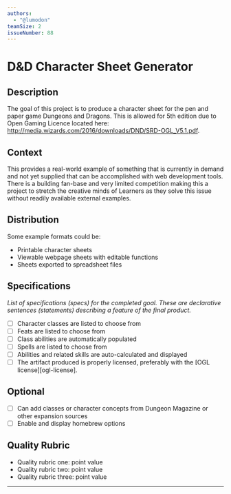 ```yaml
---
authors:
  - "@lumodon"
teamSize: 2
issueNumber: 88
---
```


# D&D Character Sheet Generator

## Description

The goal of this project is to produce a character sheet for the pen and paper game Dungeons and Dragons. This is allowed for 5th edition due to Open Gaming Licence located here: http://media.wizards.com/2016/downloads/DND/SRD-OGL_V5.1.pdf.
## Context

This provides a real-world example of something that is currently in demand and not yet supplied that can be accomplished with web development tools. There is a building fan-base and very limited competition making this a project to stretch the creative minds of Learners as they solve this issue without readily available external examples.
## Distribution

Some example formats could be:
- Printable character sheets
- Viewable webpage sheets with editable functions
- Sheets exported to spreadsheet files
## Specifications

_List of specifications (specs) for the completed goal. These are declarative sentences (statements) describing a feature of the final product._
- [ ] Character classes are listed to choose from
- [ ] Feats are listed to choose from
- [ ] Class abilities are automatically populated
- [ ] Spells are listed to choose from
- [ ] Abilities and related skills are auto-calculated and displayed
- [ ] The artifact produced is properly licensed, preferably with the [OGL license][ogl-license].
## Optional
- [ ] Can add classes or character concepts from Dungeon Magazine or other expansion sources
- [ ] Enable and display homebrew options
## Quality Rubric
- Quality rubric one: point value
- Quality rubric two: point value
- Quality rubric three: point value

---





